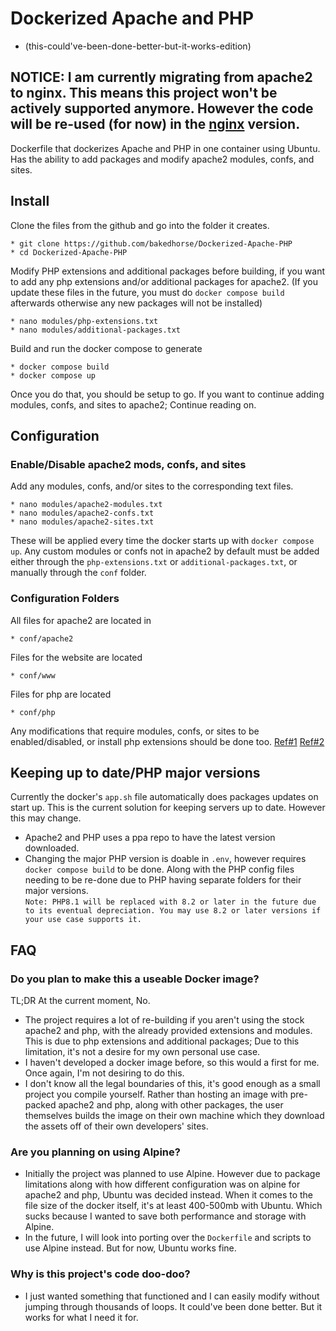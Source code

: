 # Dockerized Apache and PHP 
* (this-could've-been-done-better-but-it-works-edition)

## NOTICE: I am currently migrating from apache2 to nginx. This means this project won't be actively supported anymore. However the code will be re-used (for now) in the [nginx](https://github.com/bakedhorse/Dockerized-Nginx) version.

Dockerfile that dockerizes Apache and PHP in one container using Ubuntu.
Has the ability to add packages and modify apache2 modules, confs, and sites.

## Install
Clone the files from the github and go into the folder it creates.
```
* git clone https://github.com/bakedhorse/Dockerized-Apache-PHP
* cd Dockerized-Apache-PHP
```
Modify PHP extensions and additional packages before building, if you want to add any php extensions and/or additional packages for apache2.
(If you update these files in the future, you must do ```docker compose build``` afterwards otherwise any new packages will not be installed)
```
* nano modules/php-extensions.txt
* nano modules/additional-packages.txt
```
Build and run the docker compose to generate 
```
* docker compose build
* docker compose up
```

Once you do that, you should be setup to go. If you want to continue adding modules, confs, and sites to apache2; Continue reading on.

## Configuration
### Enable/Disable apache2 mods, confs, and sites
Add any modules, confs, and/or sites to the corresponding text files.
```
* nano modules/apache2-modules.txt
* nano modules/apache2-confs.txt
* nano modules/apache2-sites.txt
```
These will be applied every time the docker starts up with ```docker compose up```. Any custom modules or confs not in apache2 by default must be added either through the ```php-extensions.txt``` or ```additional-packages.txt```, or manually through the ```conf``` folder.

### Configuration Folders
All files for apache2 are located in
```
* conf/apache2
```
Files for the website are located 
```
* conf/www
```
Files for php are located
```
* conf/php
```
Any modifications that require modules, confs, or sites to be enabled/disabled, or install php extensions should be done too. [Ref#1](#enabledisable-apache2-mods-confs-and-sites) [Ref#2](#install) 

## Keeping up to date/PHP major versions
Currently the docker's ```app.sh``` file automatically does packages updates on start up. This is the current solution for keeping servers up to date. However this may change. <br>
* Apache2 and PHP uses a ppa repo to have the latest version downloaded.<br>
* Changing the major PHP version is doable in ```.env```, however requires ```docker compose build``` to be done. Along with the PHP config files needing to be re-done due to PHP having separate folders for their major versions.<br>
```Note: PHP8.1 will be replaced with 8.2 or later in the future due to its eventual depreciation. You may use 8.2 or later versions if your use case supports it.```
## FAQ
### Do you plan to make this a useable Docker image?
TL;DR At the current moment, No. <br>
* The project requires a lot of re-building if you aren't using the stock apache2 and php, with the already provided extensions and modules. This is due to php extensions and additional packages; Due to this limitation, it's not a desire for my own personal use case.
* I haven't developed a docker image before, so this would a first for me. Once again, I'm not desiring to do this.
* I don't know all the legal boundaries of this, it's good enough as a small project you compile yourself. Rather than hosting an image with pre-packed apache2 and php, along with other packages, the user themselves builds the image on their own machine which they download the assets off of their own developers' sites.
### Are you planning on using Alpine?
* Initially the project was planned to use Alpine. However due to package limitations along with how different configuration was on alpine for apache2 and php, Ubuntu was decided instead. When it comes to the file size of the docker itself, it's at least 400-500mb with Ubuntu. Which sucks because I wanted to save both performance and storage with Alpine.
* In the future, I will look into porting over the ```Dockerfile``` and scripts to use Alpine instead. But for now, Ubuntu works fine.
### Why is this project's code doo-doo?
* I just wanted something that functioned and I can easily modify without jumping through thousands of loops.
It could've been done better. But it works for what I need it for.
